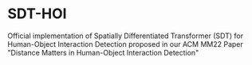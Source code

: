 # SDT-HOI
Official implementation of Spatially Differentiated Transformer (SDT) for Human-Object Interaction Detection proposed in our ACM MM22 Paper "Distance Matters in Human-Object Interaction Detection" 
